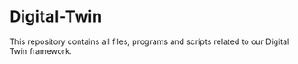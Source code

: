 # Digital-Twin
This repository contains all files, programs and scripts related to our Digital Twin framework.
